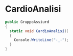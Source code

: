 # CardioAnalisi
```csharp
public GruppoAssiurd 
{
  static void CardioAnalisi()
  {
    Console.WriteLine("-_-");
  }
}
```
